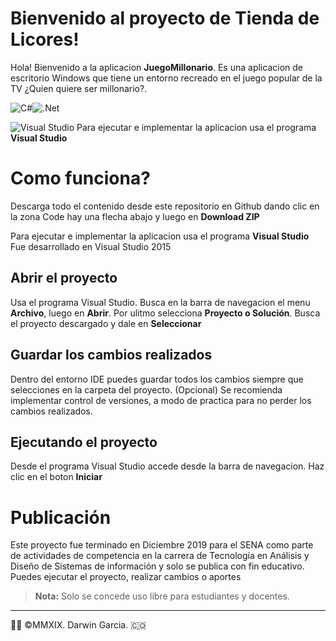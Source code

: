 # Bienvenido al proyecto de Tienda de Licores!

Hola! Bienvenido a la aplicacion **JuegoMillonario**. 
Es una aplicacion de escritorio Windows que tiene un entorno recreado en el juego popular de la TV ¿Quien quiere ser millonario?.

![C#](https://img.shields.io/badge/c%23-%23239120.svg?style=for-the-badge&logo=c-sharp&logoColor=white)![.Net](https://img.shields.io/badge/.NET-5C2D91?style=for-the-badge&logo=.net&logoColor=white)
 
![Visual Studio](https://img.shields.io/badge/Visual%20Studio-5C2D91.svg?style=for-the-badge&logo=visual-studio&logoColor=white)
Para ejecutar e implementar la aplicacion usa el programa **Visual Studio**

# Como funciona?
Descarga todo el contenido desde este repositorio en Github dando clic en la zona Code hay una flecha abajo y luego en **Download ZIP**

Para ejecutar e implementar la aplicacion usa el programa **Visual Studio**
Fue desarrollado en Visual Studio 2015

## Abrir el proyecto
Usa el programa Visual Studio. Busca en la barra de navegacion el menu **Archivo**, luego en **Abrir**. Por ulitmo selecciona **Proyecto o Solución**.
Busca el proyecto descargado y dale en **Seleccionar**


## Guardar los cambios realizados

Dentro del entorno IDE puedes guardar todos los cambios siempre que selecciones en la carpeta del proyecto. 
(Opcional) Se recomienda implementar control de versiones, a modo de practica para no perder los cambios realizados.

## Ejecutando el proyecto


Desde el programa Visual Studio accede desde la barra de navegacion. Haz clic en el boton **Iniciar**



# Publicación

Este proyecto fue terminado en Diciembre 2019 para el SENA como parte de actividades de competencia en la carrera de Tecnología en Análisis y Diseño de Sistemas de información y solo se publica con fin educativo. Puedes ejecutar el proyecto, realizar cambios o aportes

> **Nota:** Solo se concede uso libre para estudiantes y docentes. 

- - -
👨‍💻 ©MMXIX. Darwin Garcia. 🇨🇴
